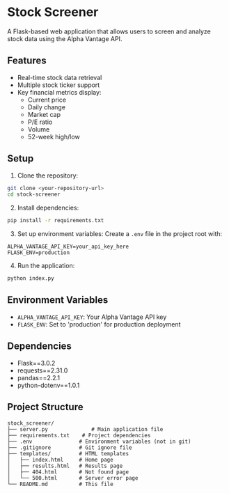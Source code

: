 # Stock Screener

A Flask-based web application that allows users to screen and analyze stock data using the Alpha Vantage API.

## Features

- Real-time stock data retrieval
- Multiple stock ticker support
- Key financial metrics display:
  - Current price
  - Daily change
  - Market cap
  - P/E ratio
  - Volume
  - 52-week high/low

## Setup

1. Clone the repository:
```bash
git clone <your-repository-url>
cd stock-screener
```

2. Install dependencies:
```bash
pip install -r requirements.txt
```

3. Set up environment variables:
Create a `.env` file in the project root with:
```
ALPHA_VANTAGE_API_KEY=your_api_key_here
FLASK_ENV=production
```

4. Run the application:
```bash
python index.py
```

## Environment Variables

- `ALPHA_VANTAGE_API_KEY`: Your Alpha Vantage API key
- `FLASK_ENV`: Set to 'production' for production deployment

## Dependencies

- Flask==3.0.2
- requests==2.31.0
- pandas==2.2.1
- python-dotenv==1.0.1

## Project Structure

```
stock_screener/
├── server.py              # Main application file
├── requirements.txt    # Project dependencies
├── .env               # Environment variables (not in git)
├── .gitignore         # Git ignore file
├── templates/         # HTML templates
│   ├── index.html     # Home page
│   ├── results.html   # Results page
│   ├── 404.html       # Not found page
│   └── 500.html       # Server error page
└── README.md          # This file
```


